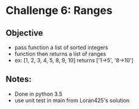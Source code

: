 # Challenge 6: Ranges
## Objective
- pass function a list of sorted integers
- function then returns a list of ranges
 - ex: [1, 2, 3, 4, 5, 8, 9, 10] returns ['1->5', '8->10']

## Notes:
- Done in python 3.5
- use unit test in main from Loran425's solution